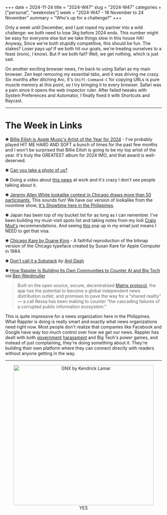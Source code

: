 +++
date = 2024-11-24
title = "2024-W47"
slug = "2024-W47"
categories = ["personal", "weeknotes"]
week = "2024-W47 - 18 November to 24 November"
summary = "Who's up for a challenge?"
+++

Only a week until December, and I just roped my partner into a wild challenge: we both need to lose 3kg before 2024 ends. This number might be easy for everyone else but we take things slow in this house HA! Anyway, Since we're both stupidly competitive, this should be fun. The stakes? Loser pays up! If we both hit our goals, we're treating ourselves to a feast (ironic, I know). But if we both fail? Well, we get nothing, which is just sad.

On another exciting browser news, I’m back to using Safari as my main browser. Zen kept removing my essential tabs, and it was driving me crazy. Six months after ditching Arc, it's `Shift-Command-C` for copying URLs is pure muscle memory at this point, so I try bringing it to every browser. Safari was a pain since it opens the web inspector ruler. After failed tweaks with System Preferences and Automator, I finally fixed it with Shortcuts and Raycast.

---

# The Week in Links

✺ [Billie Eilish is Apple Music's Artist of the Year for 2024](https://www.apple.com/newsroom/2024/11/billie-eilish-is-apple-musics-artist-of-the-year-for-2024/) - I've probably played HIT ME HARD AND SOFT a bunch of times for the past few months and I won't be surprised that Billie Eilish is going to be my top artist of the year. It's truly the GREATEST album for 2024 IMO, and that award is well-deserved.

✺ [Can you take a photo of us?](https://www.youtube.com/watch?v=SOKSqLOKaEU)

✺ Doing a video about [this news](https://www.bleepingcomputer.com/news/security/atandt-verizon-reportedly-hacked-to-target-us-govt-wiretapping-platform/) at work and it's crazy I don't see people talking about it.

✺ [Jeremy Allen White lookalike contest in Chicago draws more than 50 participants.](https://chicago.suntimes.com/entertainment-and-culture/2024/11/16/glenview-therapist-wins-jeremy-allen-white-lookalike-contest-in-chicago) This sounds fun! We have our version of lookalike from the noontime show, [It's Showtime here in the Philippines](https://www.youtube.com/results?search_query=showtime+lookalike).

✺ Japan has been top of my bucket list for as long as I can remember. I've been building my must-visit spots list and taking notes from my lodi [Craig Mod's](https://craigmod.com/) recommendations. And seeing [this](https://dirt.fyi/article/2024/11/louder-in-japan) pop up in my email just means I NEED to get that visa.

✺ [Chicago Kare by Duane King](https://chicagokare.xyz/) - A faithful reproduction of the bitmap version of the Chicago typeface created by Susan Kare for Apple Computer in 1984.

✺ [Don't call it a Substack](https://www.anildash.com/2024/11/19/dont-call-it-a-substack/) *by* [Anil Dash](https://www.anildash.com/)

✺ [How Rappler Is Building Its Own Communities to Counter AI and Big Tech](https://gijn.org/stories/rappler-building-communities-counter-ai-big-tech/) *via* [Ben Werdmuller](https://werd.io/view/673df45973bd04a0ed05b852)
> Built on the open source, secure, decentralized [Matrix protocol](https://matrix.org/about/), the app has the potential to become a global independent news distribution outlet, and promises to pave the way for a “shared reality” — a call Ressa has been making to counter “the cascading failures of a corrupted public information ecosystem.”

This is quite impressive for a news organization here in the Philippines. What Rappler is doing is really smart and exactly what news organizations need right now. Most people don't realize that companies like Facebook and Google have way too much control over how we get our news. Rappler has dealt with both [government](https://www.nytimes.com/2020/06/14/business/maria-ressa-verdict-philippines-rappler.htm) [harassment](https://www.rappler.com/newsbreak/in-depth/why-rappler-won-case-duterte-time-sec-shutdown-order/) and Big Tech's power games, and instead of just complaining, they're doing something about it. They're building their own platform where they can connect directly with readers without anyone getting in the way.

---

<div align="center">
   <a href="https://album.link/krabfwk47"><img src="/weeknotes/2024-W47/gnx-kendrick-lamar.jpg" alt="GNX by Kendrick Lamar" width="450">
</a>
<figcaption>YES</figcaption>
</figure>
</div>
